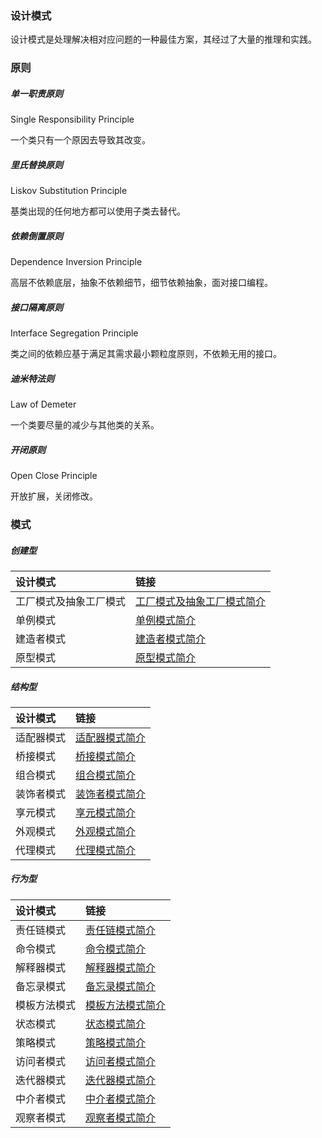 ### 设计模式

设计模式是处理解决相对应问题的一种最佳方案，其经过了大量的推理和实践。

### 原则

##### 单一职责原则

Single Responsibility Principle

一个类只有一个原因去导致其改变。

##### 里氏替换原则

Liskov Substitution Principle

基类出现的任何地方都可以使用子类去替代。

##### 依赖倒置原则

Dependence Inversion Principle

高层不依赖底层，抽象不依赖细节，细节依赖抽象，面对接口编程。

##### 接口隔离原则

Interface Segregation Principle

类之间的依赖应基于满足其需求最小颗粒度原则，不依赖无用的接口。

##### 迪米特法则

Law of Demeter

一个类要尽量的减少与其他类的关系。

##### 开闭原则

Open Close Principle

开放扩展，关闭修改。

### 模式

##### 创建型

|设计模式|链接|
|:----|:----|
|工厂模式及抽象工厂模式|[工厂模式及抽象工厂模式简介](./工厂模式及抽象工厂模式简介.md)|
|单例模式|[单例模式简介](./单例模式简介.md)|
|建造者模式|[建造者模式简介](./建造者模式简介.md)|
|原型模式|[原型模式简介](./原型模式简介.md)|

##### 结构型

|设计模式|链接|
|:----|:----|
|适配器模式|[适配器模式简介](./适配器模式简介.md)|
|桥接模式|[桥接模式简介](./桥接模式简介.md)|
|组合模式|[组合模式简介](./组合模式简介.md)|
|装饰者模式|[装饰者模式简介](./装饰者模式简介.md)|
|享元模式|[享元模式简介](./享元模式简介.md)|
|外观模式|[外观模式简介](./外观模式简介.md)|
|代理模式|[代理模式简介](./代理模式简介.md)|

##### 行为型

|设计模式|链接|
|:----|:----|
|责任链模式|[责任链模式简介](./责任链模式简介.md)|
|命令模式|[命令模式简介](./命令模式简介.md)|
|解释器模式|[解释器模式简介](./解释器模式简介.md)|
|备忘录模式|[备忘录模式简介](./备忘录模式简介.md)|
|模板方法模式|[模板方法模式简介](./模板方法模式简介.md)|
|状态模式|[状态模式简介](./状态模式简介.md)|
|策略模式|[策略模式简介](./策略模式简介.md)|
|访问者模式|[访问者模式简介](./访问者模式简介.md)|
|迭代器模式|[迭代器模式简介](./迭代器模式简介.md)|
|中介者模式|[中介者模式简介](./中介者模式简介.md)|
|观察者模式|[观察者模式简介](./观察者模式简介.md)|